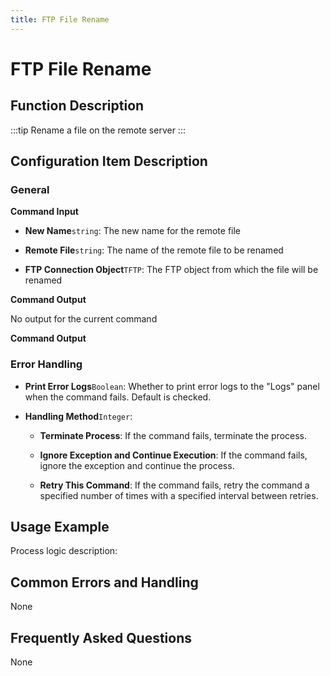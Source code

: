 ```yaml
---
title: FTP File Rename
---
```


# FTP File Rename

## Function Description

:::tip 
Rename a file on the remote server
:::

## Configuration Item Description

### General

**Command Input**

- **New Name**`string`: The new name for the remote file

- **Remote File**`string`: The name of the remote file to be renamed

- **FTP Connection Object**`TFTP`: The FTP object from which the file will be renamed


**Command Output**

No output for the current command


**Command Output**

### Error Handling

- **Print Error Logs**`Boolean`: Whether to print error logs to the "Logs" panel when the command fails. Default is checked. 

- **Handling Method**`Integer`:

    - **Terminate Process**: If the command fails, terminate the process.

    - **Ignore Exception and Continue Execution**: If the command fails, ignore the exception and continue the process.

    - **Retry This Command**: If the command fails, retry the command a specified number of times with a specified interval between retries.

## Usage Example

Process logic description:

## Common Errors and Handling

None

## Frequently Asked Questions

None

